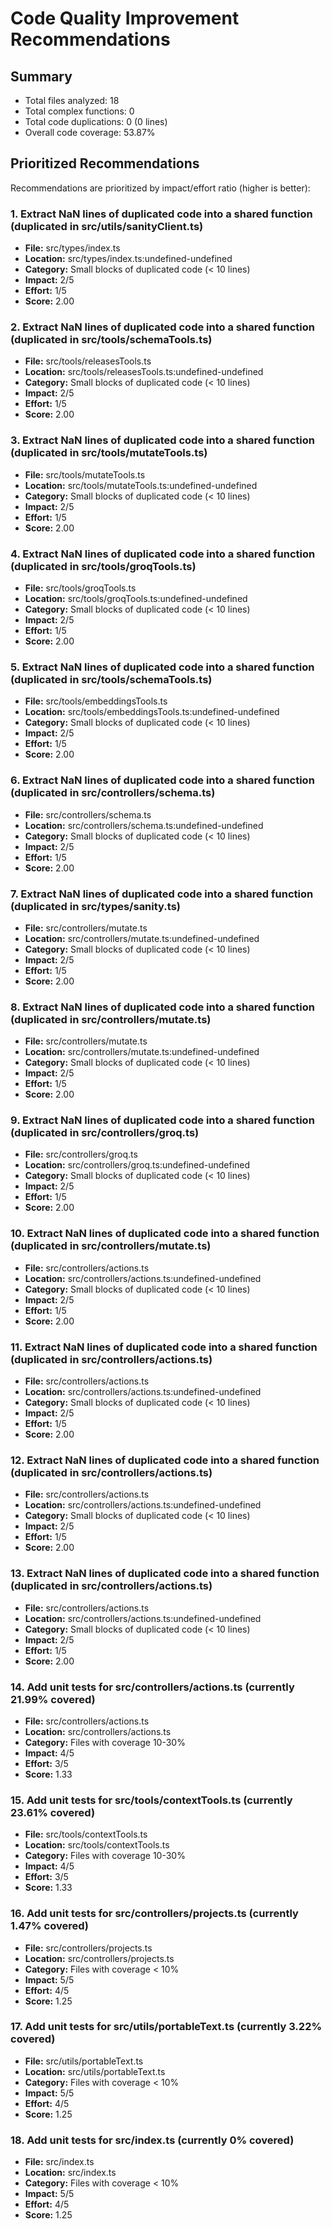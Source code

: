 # Code Quality Improvement Recommendations

## Summary
- Total files analyzed: 18
- Total complex functions: 0
- Total code duplications: 0 (0 lines)
- Overall code coverage: 53.87%

## Prioritized Recommendations
Recommendations are prioritized by impact/effort ratio (higher is better):

### 1. Extract NaN lines of duplicated code into a shared function (duplicated in src/utils/sanityClient.ts)
- **File:** src/types/index.ts
- **Location:** src/types/index.ts:undefined-undefined
- **Category:** Small blocks of duplicated code (< 10 lines)
- **Impact:** 2/5
- **Effort:** 1/5
- **Score:** 2.00

### 2. Extract NaN lines of duplicated code into a shared function (duplicated in src/tools/schemaTools.ts)
- **File:** src/tools/releasesTools.ts
- **Location:** src/tools/releasesTools.ts:undefined-undefined
- **Category:** Small blocks of duplicated code (< 10 lines)
- **Impact:** 2/5
- **Effort:** 1/5
- **Score:** 2.00

### 3. Extract NaN lines of duplicated code into a shared function (duplicated in src/tools/mutateTools.ts)
- **File:** src/tools/mutateTools.ts
- **Location:** src/tools/mutateTools.ts:undefined-undefined
- **Category:** Small blocks of duplicated code (< 10 lines)
- **Impact:** 2/5
- **Effort:** 1/5
- **Score:** 2.00

### 4. Extract NaN lines of duplicated code into a shared function (duplicated in src/tools/groqTools.ts)
- **File:** src/tools/groqTools.ts
- **Location:** src/tools/groqTools.ts:undefined-undefined
- **Category:** Small blocks of duplicated code (< 10 lines)
- **Impact:** 2/5
- **Effort:** 1/5
- **Score:** 2.00

### 5. Extract NaN lines of duplicated code into a shared function (duplicated in src/tools/schemaTools.ts)
- **File:** src/tools/embeddingsTools.ts
- **Location:** src/tools/embeddingsTools.ts:undefined-undefined
- **Category:** Small blocks of duplicated code (< 10 lines)
- **Impact:** 2/5
- **Effort:** 1/5
- **Score:** 2.00

### 6. Extract NaN lines of duplicated code into a shared function (duplicated in src/controllers/schema.ts)
- **File:** src/controllers/schema.ts
- **Location:** src/controllers/schema.ts:undefined-undefined
- **Category:** Small blocks of duplicated code (< 10 lines)
- **Impact:** 2/5
- **Effort:** 1/5
- **Score:** 2.00

### 7. Extract NaN lines of duplicated code into a shared function (duplicated in src/types/sanity.ts)
- **File:** src/controllers/mutate.ts
- **Location:** src/controllers/mutate.ts:undefined-undefined
- **Category:** Small blocks of duplicated code (< 10 lines)
- **Impact:** 2/5
- **Effort:** 1/5
- **Score:** 2.00

### 8. Extract NaN lines of duplicated code into a shared function (duplicated in src/controllers/mutate.ts)
- **File:** src/controllers/mutate.ts
- **Location:** src/controllers/mutate.ts:undefined-undefined
- **Category:** Small blocks of duplicated code (< 10 lines)
- **Impact:** 2/5
- **Effort:** 1/5
- **Score:** 2.00

### 9. Extract NaN lines of duplicated code into a shared function (duplicated in src/controllers/groq.ts)
- **File:** src/controllers/groq.ts
- **Location:** src/controllers/groq.ts:undefined-undefined
- **Category:** Small blocks of duplicated code (< 10 lines)
- **Impact:** 2/5
- **Effort:** 1/5
- **Score:** 2.00

### 10. Extract NaN lines of duplicated code into a shared function (duplicated in src/controllers/mutate.ts)
- **File:** src/controllers/actions.ts
- **Location:** src/controllers/actions.ts:undefined-undefined
- **Category:** Small blocks of duplicated code (< 10 lines)
- **Impact:** 2/5
- **Effort:** 1/5
- **Score:** 2.00

### 11. Extract NaN lines of duplicated code into a shared function (duplicated in src/controllers/actions.ts)
- **File:** src/controllers/actions.ts
- **Location:** src/controllers/actions.ts:undefined-undefined
- **Category:** Small blocks of duplicated code (< 10 lines)
- **Impact:** 2/5
- **Effort:** 1/5
- **Score:** 2.00

### 12. Extract NaN lines of duplicated code into a shared function (duplicated in src/controllers/actions.ts)
- **File:** src/controllers/actions.ts
- **Location:** src/controllers/actions.ts:undefined-undefined
- **Category:** Small blocks of duplicated code (< 10 lines)
- **Impact:** 2/5
- **Effort:** 1/5
- **Score:** 2.00

### 13. Extract NaN lines of duplicated code into a shared function (duplicated in src/controllers/actions.ts)
- **File:** src/controllers/actions.ts
- **Location:** src/controllers/actions.ts:undefined-undefined
- **Category:** Small blocks of duplicated code (< 10 lines)
- **Impact:** 2/5
- **Effort:** 1/5
- **Score:** 2.00

### 14. Add unit tests for src/controllers/actions.ts (currently 21.99% covered)
- **File:** src/controllers/actions.ts
- **Location:** src/controllers/actions.ts
- **Category:** Files with coverage 10-30%
- **Impact:** 4/5
- **Effort:** 3/5
- **Score:** 1.33

### 15. Add unit tests for src/tools/contextTools.ts (currently 23.61% covered)
- **File:** src/tools/contextTools.ts
- **Location:** src/tools/contextTools.ts
- **Category:** Files with coverage 10-30%
- **Impact:** 4/5
- **Effort:** 3/5
- **Score:** 1.33

### 16. Add unit tests for src/controllers/projects.ts (currently 1.47% covered)
- **File:** src/controllers/projects.ts
- **Location:** src/controllers/projects.ts
- **Category:** Files with coverage < 10%
- **Impact:** 5/5
- **Effort:** 4/5
- **Score:** 1.25

### 17. Add unit tests for src/utils/portableText.ts (currently 3.22% covered)
- **File:** src/utils/portableText.ts
- **Location:** src/utils/portableText.ts
- **Category:** Files with coverage < 10%
- **Impact:** 5/5
- **Effort:** 4/5
- **Score:** 1.25

### 18. Add unit tests for src/index.ts (currently 0% covered)
- **File:** src/index.ts
- **Location:** src/index.ts
- **Category:** Files with coverage < 10%
- **Impact:** 5/5
- **Effort:** 4/5
- **Score:** 1.25

